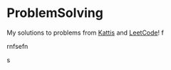 # ProblemSolving

My solutions to problems from [Kattis](https://open.kattis.com/) and [LeetCode](https://leetcode.com/)!
f

rnfsefn

s